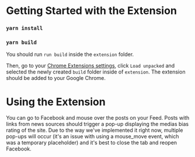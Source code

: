 # Getting Started with the Extension

### `yarn install`

### `yarn build`

You should run `run build` inside the `extension` folder.

Then, go to your [Chrome Extensions settings](chrome://extensions/), click `Load unpacked` and selected the newly created `build` folder inside of `extension`. The extension should be added to your Google Chrome.

# Using the Extension

You can go to Facebook and mouse over the posts on your Feed. Posts with links from news sources should trigger a pop-up displaying the medias bias rating of the site. Due to the way we've implemented it right now, multiple pop-ups will occur (it's an issue with using a mouse_move event, which was a temporary placeholder) and it's best to close the tab and reopen Facebook.
